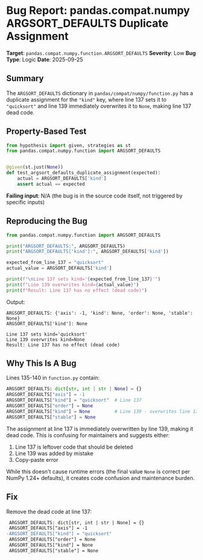 # Bug Report: pandas.compat.numpy ARGSORT_DEFAULTS Duplicate Assignment

**Target**: `pandas.compat.numpy.function.ARGSORT_DEFAULTS`
**Severity**: Low
**Bug Type**: Logic
**Date**: 2025-09-25

## Summary

The `ARGSORT_DEFAULTS` dictionary in `pandas/compat/numpy/function.py` has a duplicate assignment for the `"kind"` key, where line 137 sets it to `"quicksort"` and line 139 immediately overwrites it to `None`, making line 137 dead code.

## Property-Based Test

```python
from hypothesis import given, strategies as st
from pandas.compat.numpy.function import ARGSORT_DEFAULTS


@given(st.just(None))
def test_argsort_defaults_duplicate_assignment(expected):
    actual = ARGSORT_DEFAULTS['kind']
    assert actual == expected
```

**Failing input**: N/A (the bug is in the source code itself, not triggered by specific inputs)

## Reproducing the Bug

```python
from pandas.compat.numpy.function import ARGSORT_DEFAULTS

print("ARGSORT_DEFAULTS:", ARGSORT_DEFAULTS)
print("ARGSORT_DEFAULTS['kind']:", ARGSORT_DEFAULTS['kind'])

expected_from_line_137 = "quicksort"
actual_value = ARGSORT_DEFAULTS['kind']

print(f"\nLine 137 sets kind='{expected_from_line_137}'")
print(f"Line 139 overwrites kind={actual_value}")
print(f"Result: Line 137 has no effect (dead code)")
```

Output:
```
ARGSORT_DEFAULTS: {'axis': -1, 'kind': None, 'order': None, 'stable': None}
ARGSORT_DEFAULTS['kind']: None

Line 137 sets kind='quicksort'
Line 139 overwrites kind=None
Result: Line 137 has no effect (dead code)
```

## Why This Is A Bug

Lines 135-140 in `function.py` contain:

```python
ARGSORT_DEFAULTS: dict[str, int | str | None] = {}
ARGSORT_DEFAULTS["axis"] = -1
ARGSORT_DEFAULTS["kind"] = "quicksort"  # Line 137
ARGSORT_DEFAULTS["order"] = None
ARGSORT_DEFAULTS["kind"] = None         # Line 139 - overwrites line 137
ARGSORT_DEFAULTS["stable"] = None
```

The assignment at line 137 is immediately overwritten by line 139, making it dead code. This is confusing for maintainers and suggests either:
1. Line 137 is leftover code that should be deleted
2. Line 139 was added by mistake
3. Copy-paste error

While this doesn't cause runtime errors (the final value `None` is correct per NumPy 1.24+ defaults), it creates code confusion and maintenance burden.

## Fix

Remove the dead code at line 137:

```diff
 ARGSORT_DEFAULTS: dict[str, int | str | None] = {}
 ARGSORT_DEFAULTS["axis"] = -1
-ARGSORT_DEFAULTS["kind"] = "quicksort"
 ARGSORT_DEFAULTS["order"] = None
 ARGSORT_DEFAULTS["kind"] = None
 ARGSORT_DEFAULTS["stable"] = None
```